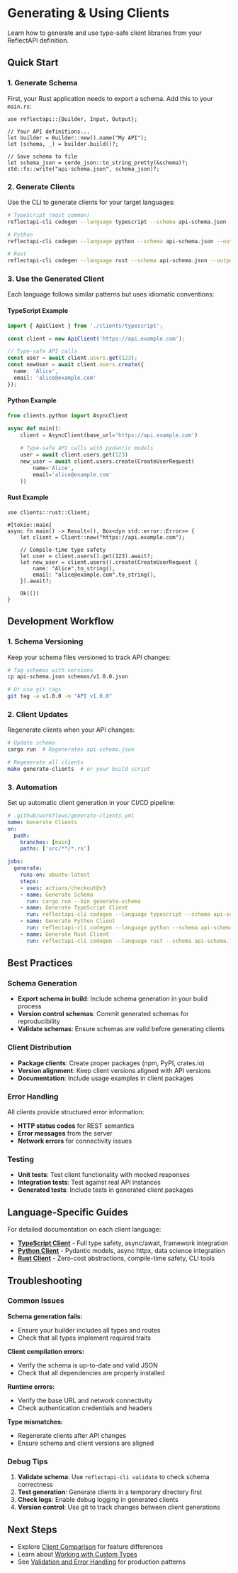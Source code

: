 # Generating & Using Clients

Learn how to generate and use type-safe client libraries from your ReflectAPI definition.

## Quick Start

### 1. Generate Schema

First, your Rust application needs to export a schema. Add this to your `main.rs`:

```rust,ignore
use reflectapi::{Builder, Input, Output};

// Your API definitions...
let builder = Builder::new().name("My API");
let (schema, _) = builder.build()?;

// Save schema to file
let schema_json = serde_json::to_string_pretty(&schema)?;
std::fs::write("api-schema.json", schema_json)?;
```

### 2. Generate Clients

Use the CLI to generate clients for your target languages:

```bash
# TypeScript (most common)
reflectapi-cli codegen --language typescript --schema api-schema.json --output clients/typescript

# Python
reflectapi-cli codegen --language python --schema api-schema.json --output clients/python

# Rust
reflectapi-cli codegen --language rust --schema api-schema.json --output clients/rust
```

### 3. Use the Generated Client

Each language follows similar patterns but uses idiomatic conventions:

#### TypeScript Example

```typescript
import { ApiClient } from './clients/typescript';

const client = new ApiClient('https://api.example.com');

// Type-safe API calls
const user = await client.users.get(123);
const newUser = await client.users.create({
  name: 'Alice',
  email: 'alice@example.com'
});
```

#### Python Example

```python
from clients.python import AsyncClient

async def main():
    client = AsyncClient(base_url='https://api.example.com')
    
    # Type-safe API calls with pydantic models
    user = await client.users.get(123)
    new_user = await client.users.create(CreateUserRequest(
        name='Alice',
        email='alice@example.com'
    ))
```

#### Rust Example

```rust,ignore
use clients::rust::Client;

#[tokio::main]
async fn main() -> Result<(), Box<dyn std::error::Error>> {
    let client = Client::new("https://api.example.com");
    
    // Compile-time type safety
    let user = client.users().get(123).await?;
    let new_user = client.users().create(CreateUserRequest {
        name: "Alice".to_string(),
        email: "alice@example.com".to_string(),
    }).await?;
    
    Ok(())
}
```

## Development Workflow

### 1. Schema Versioning

Keep your schema files versioned to track API changes:

```bash
# Tag schemas with versions
cp api-schema.json schemas/v1.0.0.json

# Or use git tags
git tag -a v1.0.0 -m "API v1.0.0"
```

### 2. Client Updates

Regenerate clients when your API changes:

```bash
# Update schema
cargo run  # Regenerates api-schema.json

# Regenerate all clients
make generate-clients  # or your build script
```

### 3. Automation

Set up automatic client generation in your CI/CD pipeline:

```yaml
# .github/workflows/generate-clients.yml
name: Generate Clients
on:
  push:
    branches: [main]
    paths: ['src/**/*.rs']

jobs:
  generate:
    runs-on: ubuntu-latest
    steps:
    - uses: actions/checkout@v3
    - name: Generate Schema
      run: cargo run --bin generate-schema
    - name: Generate TypeScript Client
      run: reflectapi-cli codegen --language typescript --schema api-schema.json --output clients/typescript
    - name: Generate Python Client  
      run: reflectapi-cli codegen --language python --schema api-schema.json --output clients/python
    - name: Generate Rust Client
      run: reflectapi-cli codegen --language rust --schema api-schema.json --output clients/rust
```

## Best Practices

### Schema Generation

- **Export schema in build**: Include schema generation in your build process
- **Version control schemas**: Commit generated schemas for reproducibility
- **Validate schemas**: Ensure schemas are valid before generating clients

### Client Distribution

- **Package clients**: Create proper packages (npm, PyPI, crates.io)
- **Version alignment**: Keep client versions aligned with API versions
- **Documentation**: Include usage examples in client packages

### Error Handling

All clients provide structured error information:

- **HTTP status codes** for REST semantics
- **Error messages** from the server
- **Network errors** for connectivity issues

### Testing

- **Unit tests**: Test client functionality with mocked responses
- **Integration tests**: Test against real API instances
- **Generated tests**: Include tests in generated client packages

## Language-Specific Guides

For detailed documentation on each client language:

- **[TypeScript Client](../clients/typescript.md)** - Full type safety, async/await, framework integration
- **[Python Client](../clients/python.md)** - Pydantic models, async httpx, data science integration  
- **[Rust Client](../clients/rust.md)** - Zero-cost abstractions, compile-time safety, CLI tools

## Troubleshooting

### Common Issues

**Schema generation fails:**
- Ensure your builder includes all types and routes
- Check that all types implement required traits

**Client compilation errors:**
- Verify the schema is up-to-date and valid JSON
- Check that all dependencies are properly installed

**Runtime errors:**
- Verify the base URL and network connectivity
- Check authentication credentials and headers

**Type mismatches:**
- Regenerate clients after API changes
- Ensure schema and client versions are aligned

### Debug Tips

1. **Validate schema**: Use `reflectapi-cli validate` to check schema correctness
2. **Test generation**: Generate clients in a temporary directory first
3. **Check logs**: Enable debug logging in generated clients
4. **Version control**: Use git to track changes between client generations

## Next Steps

- Explore [Client Comparison](../clients/README.md#client-comparison) for feature differences
- Learn about [Working with Custom Types](./custom-types.md)
- See [Validation and Error Handling](./validation.md) for production patterns
